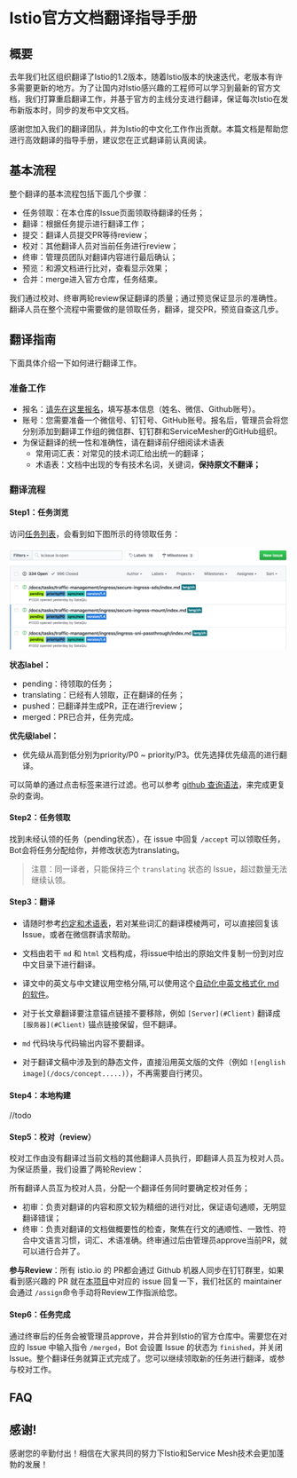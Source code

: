 # Istio官方文档翻译指导手册

## 概要

去年我们社区组织翻译了Istio的1.2版本，随着Istio版本的快速迭代，老版本有许多需要更新的地方。为了让国内对Istio感兴趣的工程师可以学习到最新的官方文档，我们打算重启翻译工作，并基于官方的主线分支进行翻译，保证每次Istio在发布新版本时，同步的发布中文文档。

感谢您加入我们的翻译团队，并为Istio的中文化工作作出贡献。本篇文档是帮助您进行高效翻译的指导手册，建议您在正式翻译前认真阅读。

## 基本流程

整个翻译的基本流程包括下面几个步骤：

- 任务领取：在本仓库的Issue页面领取待翻译的任务；
- 翻译：根据任务提示进行翻译工作；
- 提交：翻译人员提交PR等待review；
- 校对：其他翻译人员对当前任务进行review；
- 终审：管理员团队对翻译内容进行最后确认；
- 预览：和源文档进行比对，查看显示效果；
- 合并：merge进入官方仓库，任务结束。

我们通过校对、终审两轮review保证翻译的质量；通过预览保证显示的准确性。翻译人员在整个流程中需要做的是领取任务，翻译，提交PR，预览自查这几步。

## 翻译指南

下面具体介绍一下如何进行翻译工作。

### 准备工作

- 报名：[请先在这里报名](https://docs.google.com/spreadsheets/d/1zHDiXHsRD2sc3UWClTPzXTBcTSuEdRbf1tTj4AdTE3o/edit)，填写基本信息（姓名、微信、Github账号）。
- 账号：您需要准备一个微信号、钉钉号、GitHub账号。报名后，管理员会将您分别添加到翻译工作组的微信群、钉钉群和ServiceMesher的GitHub组织。
- 为保证翻译的统一性和准确性，请在翻译前仔细阅读术语表
  - 常用词汇表：对常见的技术词汇给出统一的翻译；
  - 术语表：文档中出现的专有技术名词，关键词，**保持原文不翻译；**

### 翻译流程

#### Step1：任务浏览

访问[任务列表](https://github.com/servicemesher/istio-official-translation/issues)，会看到如下图所示的待领取任务：

![tasklist](imgs/tasklist.png)

**状态label：**

- pending：待领取的任务；
- translating：已经有人领取，正在翻译的任务；
- pushed：已翻译并生成PR，正在进行review；
- merged：PR已合并，任务完成。

**优先级label：**

- 优先级从高到低分别为priority/P0 ~ priority/P3。优先选择优先级高的进行翻译。

可以简单的通过点击标签来进行过滤。也可以参考 [github 查询语法](https://help.github.com/articles/searching-issues-and-pull-requests/)，来完成更复杂的查询。

#### Step2：任务领取

找到未经认领的任务（pending状态），在 issue 中回复 `/accept` 可以领取任务，Bot会将任务分配给你，并修改状态为translating。

> 注意：同一译者，只能保持三个 `translating` 状态的 Issue，超过数量无法继续认领。

#### Step3：翻译

- 请随时参考[约定和术语表](https://github.com/servicemesher/istio-official-translation/issues/77)，若对某些词汇的翻译模棱两可，可以直接回复该 Issue，或者在微信群请求帮助。

- 文档由若干 `md` 和 `html` 文档构成，将issue中给出的原始文件复制一份到对应中文目录下进行翻译。

- 译文中的英文与中文建议用空格分隔,可以使用这个[自动化中英文格式化 md 的软件](https://pypi.org/project/zhlint/)。
- 对于长文章翻译要注意锚点链接不要移除，例如 `[Server](#Client)` 翻译成 `[服务器](#Client)` 锚点链接保留，但不翻译。
- `md` 代码块与代码输出内容不要翻译。
- 对于翻译文稿中涉及到的静态文件，直接沿用英文版的文件（例如 `![english image](/docs/concept.....)`），不再需要自行拷贝。

#### Step4：本地构建

//todo

#### Step5：校对（review）

校对工作由没有翻译过当前文档的其他翻译人员执行，即翻译人员互为校对人员。为保证质量，我们设置了两轮Review：

所有翻译人员互为校对人员，分配一个翻译任务同时要确定校对任务；

- 初审：负责对翻译的内容和原文较为精细的进行对比，保证语句通顺，无明显翻译错误；
- 终审：负责对翻译的文档做概要性的检查，聚焦在行文的通顺性、一致性、符合中文语言习惯，词汇、术语准确。终审通过后由管理员approve当前PR，就可以进行合并了。

**参与Review**：所有 istio.io 的 PR都会通过 Github 机器人同步在钉钉群里，如果看到感兴趣的 PR 就在[本项目](https://github.com/servicemesher/istio-official-translation)中对应的 issue 回复一下，我们社区的 maintainer 会通过 `/assign`命令手动将Review工作指派给您。

#### Step6：任务完成

通过终审后的任务会被管理员approve，并合并到Istio的官方仓库中。需要您在对应的 Issue 中输入指令 `/merged`，Bot 会设置 Issue 的状态为 `finished`，并关闭 Issue。整个翻译任务就算正式完成了。您可以继续领取新的任务进行翻译，或参与校对工作。



## FAQ



## 感谢!

感谢您的辛勤付出！相信在大家共同的努力下Istio和Service Mesh技术会更加蓬勃的发展！